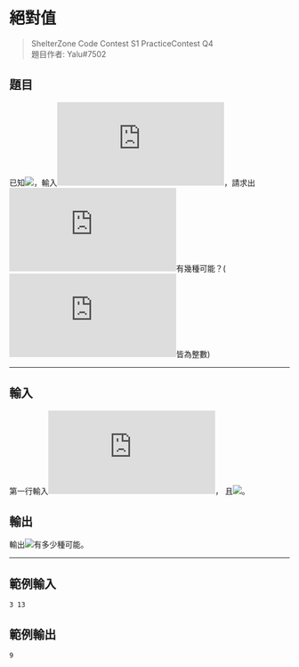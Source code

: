# 絕對值

> ShelterZone Code Contest S1 PracticeContest Q4<br>
> 題目作者: Yalu#7502

## 題目

已知![](https://latex.codecogs.com/svg.latex?a%3C|x|%3Cb)，輸入![](https://latex.codecogs.com/svg.latex?a,b)，請求出![](https://latex.codecogs.com/svg.latex?x)有幾種可能？(![](https://latex.codecogs.com/svg.latex?a,b,x)皆為整數)

---

## 輸入

第一行輸入![](https://latex.codecogs.com/svg.latex?a,b)，
且![](https://latex.codecogs.com/svg.latex?2^{-31}%20%3C%20a,b%20%3C%202^{31})。<br>

## 輸出

輸出![](https://latex.codecogs.com/svg.latex?|x|)有多少種可能。

---

## 範例輸入

```
3 13
```

## 範例輸出

```
9
```





